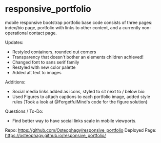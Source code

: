 # responsive_portfolio
mobile responsive bootstrap portfolio 
base code consists of three pages: index/bio page, portfolio with links to other content, and a currently non-operational contact page.

Updates: 
-   Restyled containers, rounded out corners
-   Transparency that doesn't bother an elements children achieved! 
-   Changed font to sans serif family
-   Restyled with new color palette 
-   Added alt text to images

Additions: 
-   Social media links added as icons, styled to sit next to / below bio
-   Used Figures to attach captions to each portfolio image, added style rules
    (Took a look at @ForgetfulMind's code for the figure solution) 

Questions / To-Do:
-   Find better way to have social links scale in mobile viewports. 

Repo:
https://github.com/Osteophagy/responsive_portfolio
Deployed Page: 
https://osteophagy.github.io/responsive_portfolio/